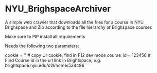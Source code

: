 # NYU_BrighspaceArchiver
A simple web crawler that downloads all the files for a course in NYU Brighspace and Zip according to the file hierarchy of Brighspace courses

Make sure to PIP install all requirements

Needs the following two parameters:

cookie = '' # copy Ur cookie, find in F12 dev mode
course_id = 123456 # Find Course id in the url link in Brightspace, e.g. brightspace.nyu.edu/d2l/home/538496
